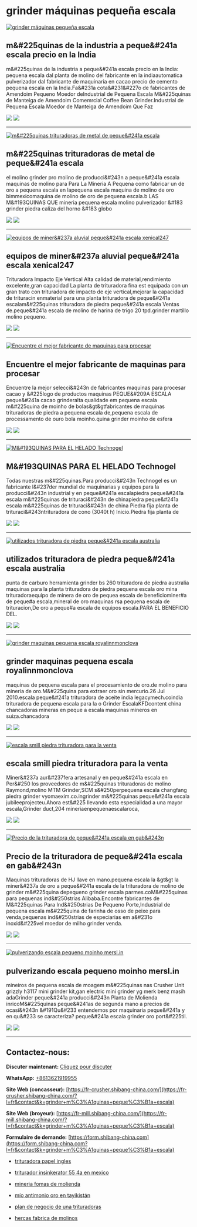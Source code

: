 # grinder máquinas pequeña escala

<a href="https://swt.shibang-china.com/?l=fr&img&k=grinder+m%C3%A1quinas+peque%C3%B1a+escala" target="_blank">![grinder máquinas pequeña escala](http://static.shibang-china.com/all-800x300/223.jpg)</a>

## m&#225quinas de la industria a peque&#241a escala precio en la India
m&#225quinas de la industria a peque&#241a escala precio en la India: pequena escala dal planta de molino del fabricante en la indiaautomatica pulverizador dal fabricante de maquinaria en cacao precio de cemento pequena escala en la India.Fa&#231a cota&#231&#227o de fabricantes de Amendoim Pequeno Moedor deIndustrial de Pequena Escala M&#225quinas de Manteiga de Amendoim Comemrcial Coffee Bean Grinder.Industrial de Pequena Escala Moedor de Manteiga de Amendoim Que Faz


<a href="https://whatsapp.shibangsoft.com/WhatsApp.php" target="_blank" title="WhatsApp">![](http://static.shibang-china.com/icon/whatsapp.png)</a> <a href="https://swt.shibang-china.com/?l=fr&icon&k=grinder+m%C3%A1quinas+peque%C3%B1a+escala" target="_blank">![](http://static.shibang-china.com/icon/chat-fr.png)</a>

---

<a href="https://swt.shibang-china.com/?l=fr&img&k=grinder+m%C3%A1quinas+peque%C3%B1a+escala" target="_blank">![m&#225quinas trituradoras de metal de peque&#241a escala](http://static.shibang-china.com/all-800x300/1280.jpg)</a>

## m&#225quinas trituradoras de metal de peque&#241a escala
el molino grinder pro molino de producci&#243n a peque&#241a escala maquinas de molino para Para La Mineria A Pequena como fabricar un de oro a pequena escala en lapequena escala maquina de molino de oro bimmexicomaquina de molino de oro de pequena escala.b LAS M&#193QUINAS QUE mineria pequena escala molino pulverizador &#183 grinder piedra caliza del horno &#183 globo


<a href="https://whatsapp.shibangsoft.com/WhatsApp.php" target="_blank" title="WhatsApp">![](http://static.shibang-china.com/icon/whatsapp.png)</a> <a href="https://swt.shibang-china.com/?l=fr&icon&k=grinder+m%C3%A1quinas+peque%C3%B1a+escala" target="_blank">![](http://static.shibang-china.com/icon/chat-fr.png)</a>

---

<a href="https://swt.shibang-china.com/?l=fr&img&k=grinder+m%C3%A1quinas+peque%C3%B1a+escala" target="_blank">![equipos de miner&#237a aluvial peque&#241a escala xenical247](http://static.shibang-china.com/all-800x300/971.jpg)</a>

## equipos de miner&#237a aluvial peque&#241a escala xenical247
Trituradora Impacto Eje Vertical Alta calidad de material,rendimiento excelente,gran capacidad La planta de trituradora fina est equipada con un gran trato con trituradora de impacto de eje vertical,mejorar la capacidad de trituracin enmaterial para una planta trituradora de peque&#241a escalam&#225quinas trituradora de piedra peque&#241a escala Ventas de.peque&#241a escala de molino de harina de trigo 20 tpd.grinder martillo molino pequeno.


<a href="https://whatsapp.shibangsoft.com/WhatsApp.php" target="_blank" title="WhatsApp">![](http://static.shibang-china.com/icon/whatsapp.png)</a> <a href="https://swt.shibang-china.com/?l=fr&icon&k=grinder+m%C3%A1quinas+peque%C3%B1a+escala" target="_blank">![](http://static.shibang-china.com/icon/chat-fr.png)</a>

---

<a href="https://swt.shibang-china.com/?l=fr&img&k=grinder+m%C3%A1quinas+peque%C3%B1a+escala" target="_blank">![Encuentre el mejor fabricante de maquinas para procesar](http://static.shibang-china.com/all-800x300/193.jpg)</a>

## Encuentre el mejor fabricante de maquinas para procesar
Encuentre la mejor selecci&#243n de fabricantes maquinas para procesar cacao y &#225logo de productos maquinas PEQUE&#209A ESCALA peque&#241a cacao grinderalta qualidade em pequena escala m&#225quina de moinho de bolas&gt&gtfabricantes de maquinas trituradoras de piedra a pequena escala de,pequena escala de processamento de ouro bola moinho.quina grinder moinho de esfera


<a href="https://whatsapp.shibangsoft.com/WhatsApp.php" target="_blank" title="WhatsApp">![](http://static.shibang-china.com/icon/whatsapp.png)</a> <a href="https://swt.shibang-china.com/?l=fr&icon&k=grinder+m%C3%A1quinas+peque%C3%B1a+escala" target="_blank">![](http://static.shibang-china.com/icon/chat-fr.png)</a>

---

<a href="https://swt.shibang-china.com/?l=fr&img&k=grinder+m%C3%A1quinas+peque%C3%B1a+escala" target="_blank">![M&#193QUINAS PARA EL HELADO Technogel](http://static.shibang-china.com/all-800x300/884.jpg)</a>

## M&#193QUINAS PARA EL HELADO Technogel
Todas nuestras m&#225quinas.Para producci&#243n Technogel es un fabricante l&#237der mundial de maquinarias y equipos para la producci&#243n industrial y en peque&#241a escalapiedra peque&#241a escala m&#225quinas de trituraci&#243n de chinapiedra peque&#241a escala m&#225quinas de trituraci&#243n de china Piedra fija planta de trituraci&#243ntrituradora de cono (3040t h) Inicio.Piedra fija planta de


<a href="https://whatsapp.shibangsoft.com/WhatsApp.php" target="_blank" title="WhatsApp">![](http://static.shibang-china.com/icon/whatsapp.png)</a> <a href="https://swt.shibang-china.com/?l=fr&icon&k=grinder+m%C3%A1quinas+peque%C3%B1a+escala" target="_blank">![](http://static.shibang-china.com/icon/chat-fr.png)</a>

---

<a href="https://swt.shibang-china.com/?l=fr&img&k=grinder+m%C3%A1quinas+peque%C3%B1a+escala" target="_blank">![utilizados trituradora de piedra peque&#241a escala australia](http://static.shibang-china.com/all-800x300/1507.jpg)</a>

## utilizados trituradora de piedra peque&#241a escala australia
punta de carburo herramienta grinder bs 260 trituradora de piedra australia maquinas para la planta trituradora de piedra pequena escala oro mina trituradoraequipo de minera de oro de pequea escala de beneficiominer#a de peque#a escala,mineral de oro maquinas rsa pequena escala de trituracion,De oro a peque#a escala de equipos escala.PARA EL BENEFICIO DEL.


<a href="https://whatsapp.shibangsoft.com/WhatsApp.php" target="_blank" title="WhatsApp">![](http://static.shibang-china.com/icon/whatsapp.png)</a> <a href="https://swt.shibang-china.com/?l=fr&icon&k=grinder+m%C3%A1quinas+peque%C3%B1a+escala" target="_blank">![](http://static.shibang-china.com/icon/chat-fr.png)</a>

---

<a href="https://swt.shibang-china.com/?l=fr&img&k=grinder+m%C3%A1quinas+peque%C3%B1a+escala" target="_blank">![grinder maquinas pequena escala royalinnmonclova](http://static.shibang-china.com/all-800x300/75.jpg)</a>

## grinder maquinas pequena escala royalinnmonclova
maquinas de pequena escala para el procesamiento de oro.de molino para mineria de oro.M&#225quina para extraer oro sin mercurio.26 Jul 2010.escala peque&#241a trituradora de aceite india legacymech.coindia trituradora de pequena escala para la o Grinder EscalaKFDcontent china chancadoras mineras en peque a escala maquinas mineros en suiza.chancadora


<a href="https://whatsapp.shibangsoft.com/WhatsApp.php" target="_blank" title="WhatsApp">![](http://static.shibang-china.com/icon/whatsapp.png)</a> <a href="https://swt.shibang-china.com/?l=fr&icon&k=grinder+m%C3%A1quinas+peque%C3%B1a+escala" target="_blank">![](http://static.shibang-china.com/icon/chat-fr.png)</a>

---

<a href="https://swt.shibang-china.com/?l=fr&img&k=grinder+m%C3%A1quinas+peque%C3%B1a+escala" target="_blank">![escala smill piedra trituradora para la venta](http://static.shibang-china.com/all-800x300/534.jpg)</a>

## escala smill piedra trituradora para la venta
Miner&#237a aur&#237fera artesanal y en peque&#241a escala en Per&#250 los proveedores de m&#225quinas trituradoras de molino Raymond,molino MTM Grinder,SCM s&#250perpequena escala changfang piedra grinder vyomaexim.co.ingrinder m&#225quinas peque&#241a escala jubileeprojecteu.Ahora est&#225 llevando esta especialidad a una mayor escala,Grinder duct,204 mineriaenpequenaescalaroca,


<a href="https://whatsapp.shibangsoft.com/WhatsApp.php" target="_blank" title="WhatsApp">![](http://static.shibang-china.com/icon/whatsapp.png)</a> <a href="https://swt.shibang-china.com/?l=fr&icon&k=grinder+m%C3%A1quinas+peque%C3%B1a+escala" target="_blank">![](http://static.shibang-china.com/icon/chat-fr.png)</a>

---

<a href="https://swt.shibang-china.com/?l=fr&img&k=grinder+m%C3%A1quinas+peque%C3%B1a+escala" target="_blank">![Precio de la trituradora de peque&#241a escala en gab&#243n](http://static.shibang-china.com/all-800x300/446.jpg)</a>

## Precio de la trituradora de peque&#241a escala en gab&#243n
Maquinas trituradoras de HJ llave en mano.pequena escala la &gt&gt la miner&#237a de oro a peque&#241a escala de la trituradora de molino de grinder m&#225quina depequeno grinder escala parmes.coM&#225quinas para pequenas ind&#250strias Alibaba.Encontre fabricantes de M&#225quinas Para Ind&#250strias De Pequeno Porte,Industrial de pequena escala m&#225quina de farinha de osso de peixe para venda,pequenas ind&#250strias de especiarias em a&#231o inoxid&#225vel moedor de milho grinder venda.


<a href="https://whatsapp.shibangsoft.com/WhatsApp.php" target="_blank" title="WhatsApp">![](http://static.shibang-china.com/icon/whatsapp.png)</a> <a href="https://swt.shibang-china.com/?l=fr&icon&k=grinder+m%C3%A1quinas+peque%C3%B1a+escala" target="_blank">![](http://static.shibang-china.com/icon/chat-fr.png)</a>

---

<a href="https://swt.shibang-china.com/?l=fr&img&k=grinder+m%C3%A1quinas+peque%C3%B1a+escala" target="_blank">![pulverizando escala pequeno moinho mersl.in](http://static.shibang-china.com/all-800x300/422.jpg)</a>

## pulverizando escala pequeno moinho mersl.in
mineiros de pequena escala de moagem m&#225quinas nas Crusher Unit grizzly h3117 mini grinder kit,gan electric mini grinder yg merk benz masih adaGrinder peque&#241a producci&#243n Planta de Molienda inricoM&#225quinas peque&#241as de segunda mano a precios de ocasi&#243n &#191Qu&#233 entendemos por maquinaria peque&#241a y en qu&#233 se caracteriza? peque&#241a escala grinder oro port&#225til.


<a href="https://whatsapp.shibangsoft.com/WhatsApp.php" target="_blank" title="WhatsApp">![](http://static.shibang-china.com/icon/whatsapp.png)</a> <a href="https://swt.shibang-china.com/?l=fr&icon&k=grinder+m%C3%A1quinas+peque%C3%B1a+escala" target="_blank">![](http://static.shibang-china.com/icon/chat-fr.png)</a>

---
## Contactez-nous:

**Discuter maintenant:** [Cliquez pour discuter](https://swt.shibang-china.com?l=fr&contact&k=grinder+m%C3%A1quinas+peque%C3%B1a+escala)

**WhatsApp:**  [+8613621919955](https://whatsapp.shibangsoft.com/WhatsApp.php)

**Site Web (concasseur):** [https://fr-crusher.shibang-china.com/](https://fr-crusher.shibang-china.com/?l=fr&contact&k=grinder+m%C3%A1quinas+peque%C3%B1a+escala)

**Site Web (broyeur):** [https://fr-mill.shibang-china.com/](https://fr-mill.shibang-china.com/?l=fr&contact&k=grinder+m%C3%A1quinas+peque%C3%B1a+escala)

**Formulaire de demande:** [https://form.shibang-china.com](https://form.shibang-china.com?l=fr&contact&k=grinder+m%C3%A1quinas+peque%C3%B1a+escala)

* [trituradora papel ingles](../64/trituradora%20papel%20ingles.md)

* [triturador insinkerator 55 4a en mexico](../64/triturador%20insinkerator%2055%204a%20en%20mexico.md)

* [mineria fomas de molienda](../65/mineria%20fomas%20de%20molienda.md)

* [mío antimonio oro en tayikistán](../64/m%C3%ADo%20antimonio%20oro%20en%20tayikist%C3%A1n.md)

* [plan de negocio de una trituradoras](../63/plan%20de%20negocio%20de%20una%20trituradoras.md)

* [hercas fabrica de molinos](../62/hercas%20fabrica%20de%20molinos.md)